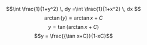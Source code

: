 $$\int \frac{1}{1+y^2} \, dy =\int \frac{1}{1+x^2} \, dx $$
$$\arctan(y) = \arctan x+C$$
$$y = \tan(\arctan x+C)$$
$$y = \frac{{\tan x+C}}{1-xC}$$
